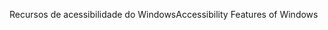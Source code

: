 <span data-ttu-id="fe770-101">Recursos de acessibilidade do Windows</span><span class="sxs-lookup"><span data-stu-id="fe770-101">Accessibility Features of Windows</span></span>